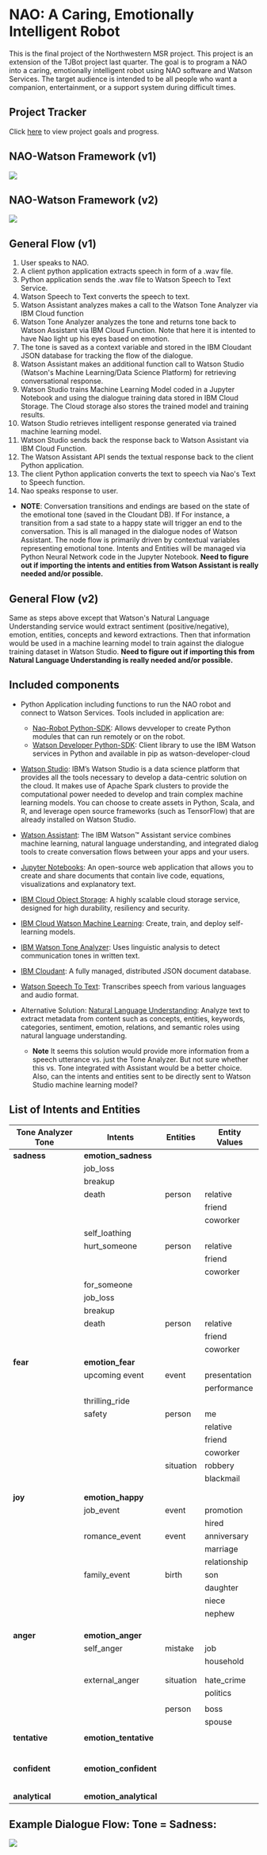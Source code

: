 # NAO: A Caring, Emotionally Intelligent Robot

This is the final project of the Northwestern MSR project. This project is an extension of the TJBot project last quarter. The goal is to program a NAO into a caring, emotionally intelligent robot using NAO software and Watson Services. The target audience is intended to be all people who want a companion, entertainment, or a support system during difficult times.


## Project Tracker

 Click [here](./PROGRESS.MD) to view project goals and progress. 

 ## NAO-Watson Framework (v1)

 ![](images/NAO_Watson_Architecture.png)

 ## NAO-Watson Framework (v2)

 ![](images/NAO_Watson_Architecture_v2.png)

 ## General Flow (v1)

1. User speaks to NAO.
2. A client python application extracts speech in form of a .wav file. 
3. Python application sends the .wav file to Watson Speech to Text Service.
4. Watson Speech to Text converts the speech to text.
5. Watson Assistant analyzes makes a call to the Watson Tone Analyzer via IBM Cloud function
6. Watson Tone Analyzer analyzes the tone and returns tone back to Watson Assistant via IBM Cloud Function. Note that here it is intented to have Nao light up his eyes based on emotion. 
7. The tone is saved as a context variable and stored in the IBM Cloudant JSON database for tracking the flow of the dialogue. 
8. Watson Assistant makes an additional function call to Watson Studio (Watson's Machine Learning/Data Science Platform) for retrieving conversational response. 
9. Watson Studio trains Machine Learning Model coded in a Jupyter Notebook and using the dialogue training data stored in IBM Cloud Storage. The Cloud storage also stores the trained model and training results.
10. Watson Studio retrieves intelligent response generated via trained machine learning model. 
11. Watson Studio sends back the response back to Watson Assistant via IBM Cloud Function. 
12. The Watson Assistant API sends the textual response back to the client Python application.
13. The client Python application converts the text to speech via Nao's Text to Speech function. 
14. Nao speaks response to user. 
  * **NOTE**: Conversation transitions and endings are based on the state of the emotional tone (saved in the Cloudant DB). If For instance, a transition from a sad state to a happy state will trigger an end to the conversation. This is all managed in the dialogue nodes of Watson Assistant. The node flow is primarily driven by contextual variables representing emotional tone. Intents and Entities will be managed via Python Neural Network code in the Jupyter Notebook. **Need to figure out if importing the intents and entities from Watson Assistant is really needed and/or possible.**


 ## General Flow (v2)
 Same as steps above except that Watson's Natural Language Understanding service would extract sentiment (positive/negative), emotion, entities, concepts and keword extractions. Then that information would be used in a machine learning model to train against the dialogue training dataset in Watson Studio. **Need to figure out if importing this from Natural Language Understanding is really needed and/or possible.**

## Included components

* Python Application including functions to run the NAO robot and connect to Watson Services. Tools included in application are:
  * [Nao-Robot Python-SDK](http://doc.aldebaran.com/2-1/dev/python/index.html): Allows devveloper to create Python modules that can run remotely or on the robot.
  * [Watson Developer Python-SDK](https://github.com/watson-developer-cloud/python-sdk): Client library to use the IBM Watson services in Python and available in pip as watson-developer-cloud

* [Watson Studio](https://cloud.ibm.com/cloud/watson-studio): IBM’s Watson Studio is a data science platform that provides all the tools necessary to develop a data-centric solution on the cloud. It makes use of Apache Spark clusters to provide the computational power needed to develop and train complex machine learning models. You can choose to create assets in Python, Scala, and R, and leverage open source frameworks (such as TensorFlow) that are already installed on Watson Studio. 

* [Watson Assistant](https://cloud.ibm.com/apidocs/assistant): The IBM Watson™ Assistant service combines machine learning, natural language understanding, and integrated dialog tools to create conversation flows between your apps and your users.

* [Jupyter Notebooks](https://jupyter.org/): An open-source web application that allows you to create and share documents that contain live code, equations, visualizations and explanatory text.

* [IBM Cloud Object Storage](https://www.ibm.com/cloud/object-storage?cm_mmc=Search_Google-_-Hybrid+Cloud_Cloud+Platform+Digital-_-WW_NA-_-ibm%20cloud%20storage_e&cm_mmca1=000016GC&cm_mmca2=10007090&cm_mmca7=9021485&cm_mmca8=kwd-358437825807&cm_mmca9=_k_EAIaIQobChMI96b1oJjr4wIVhJ6fCh0wYAm5EAAYASAAEgILTvD_BwE_k_&cm_mmca10=317209285678&cm_mmca11=e&gclid=EAIaIQobChMI96b1oJjr4wIVhJ6fCh0wYAm5EAAYASAAEgILTvD_BwE): A highly scalable cloud storage service, designed for high durability, resiliency and security.

* [IBM Cloud Watson Machine Learning](https://dataplatform.cloud.ibm.com/docs/content/wsj/analyze-data/ml-overview.html): Create, train, and deploy self-learning models.

* [IBM Watson Tone Analyzer](https://cloud.ibm.com/apidocs/tone-analyzer): Uses linguistic analysis to detect communication tones in written text.

* [IBM Cloudant](https://www.ibm.com/cloud/cloudant): A fully managed, distributed JSON document database.

* [Watson Speech To Text](https://www.google.com/search?ei=4oBIXZj2Dca4tQavgL24CQ&q=watson+speech+to+text+API&oq=watson+speech+to+text+API&gs_l=psy-ab.3..0l4j0i22i30l6.2150.2538..2781...0.0..0.89.319.4......0....1..gws-wiz.......0i71j0i67.vwnvoEZLDS0&ved=&uact=5): Transcribes speech from various languages and audio format.

* Alternative Solution: [Natural Language Understanding](https://www.ibm.com/cloud/watson-natural-language-understanding): Analyze text to extract metadata from content such as concepts, entities, keywords, categories, sentiment, emotion, relations, and semantic roles using natural language understanding. 
  * **Note** It seems this solution would provide more information from a speech utterance vs. just the Tone Analyzer. But not sure whether this vs. Tone integrated with Assistant would be a better choice. Also, can the intents and entities sent to be directly sent to Watson Studio machine learning model?

## List of Intents and Entities

|  **Tone Analyzer Tone** | **Intents** | **Entities** | **Entity Values** |
| --- | --- | --- | --- |
|  **sadness** | **emotion_sadness** |  |  |
|   | job_loss |  |  |
|   | breakup |  |  |
|   | death | person | relative |
|   |  |  | friend |
|   |  |  | coworker |
|   | self_loathing |  |  |
|   | hurt_someone | person | relative |
|   |  |  | friend |
|   |  |  | coworker |
|   | for_someone |  |  |
|   | job_loss |  |  |
|   | breakup |  |  |
|   | death | person | relative |
|   |  |  | friend |
|   |  |  | coworker |
|  **fear** | **emotion_fear** |  |  |
|   | upcoming event | event | presentation |
|   |  |  | performance |
|   | thrilling_ride |  |  |
|   | safety | person | me |
|   |  |  | relative |
|   |  |  | friend |
|   |  |  | coworker |
|   |  | situation | robbery |
|   |  |  | blackmail |
|   |  |  |  |
|   |  |  |  |
|  **joy** | **emotion_happy** |  |  |
|   | job_event | event | promotion |
|   |  |  | hired |
|   | romance_event | event | anniversary |
|   |  |  | marriage |
|   |  |  | relationship |
|   | family_event | birth | son |
|   |  |  | daughter |
|   |  |  | niece |
|   |  |  | nephew |
|   |  |  |  |
|   |  |  |  |
|   |  |  |  |
|  **anger** | **emotion_anger** |  |  |
|   | self_anger | mistake | job |
|   |  |  | household |
|   |  |  |  |
|   |  |  |  |
|   | external_anger | situation | hate_crime |
|   |  |  | politics |
|   |  |  |  |
|   |  | person | boss |
|   |  |  | spouse |
|   |  |  |  |
|  **tentative** | **emotion_tentative** |  |  |
|   |  |  |  |
|   |  |  |  |
|   |  |  |  |
|   |  |  |  |
|   |  |  |  |
|   |  |  |  |
|  **confident** | **emotion_confident** |  |  |
|   |  |  |  |
|   |  |  |  |
|   |  |  |  |
|   |  |  |  |
|   |  |  |  |
|  **analytical** | **emotion_analytical** |  |  |


## Example Dialogue Flow: Tone = Sadness:

 ![](images/flow1.jpg)






